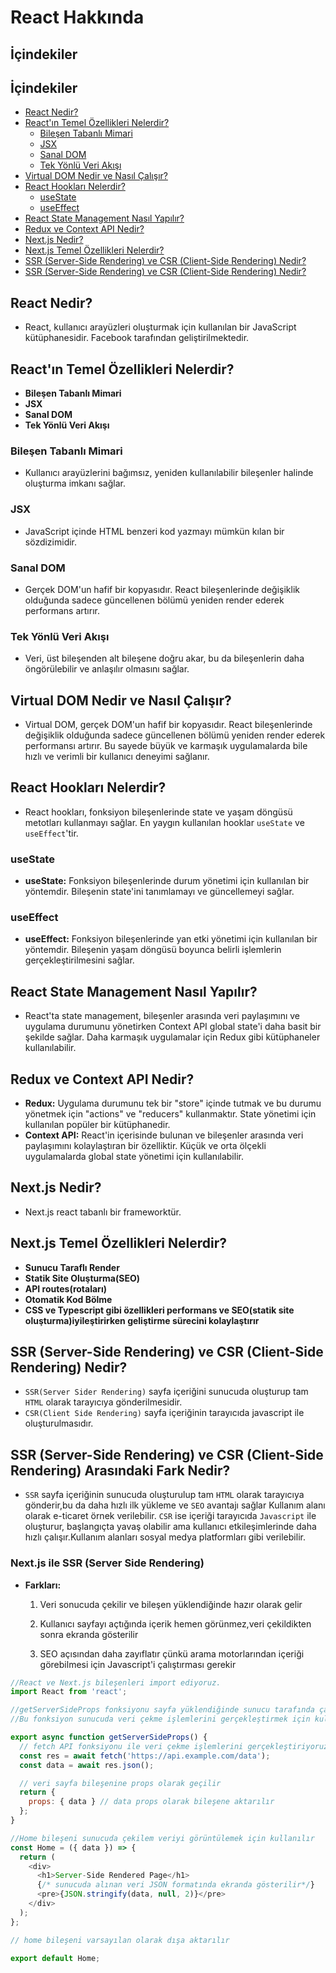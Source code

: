# React Hakkında

## İçindekiler

## İçindekiler

- [React Nedir?](#react-nedir)
- [React'ın Temel Özellikleri Nelerdir?](#reactın-temel-özellikleri-nelerdir)
  - [Bileşen Tabanlı Mimari](#bileşen-tabanlı-mimari)
  - [JSX](#jsx)
  - [Sanal DOM](#sanal-dom)
  - [Tek Yönlü Veri Akışı](#tek-yönlü-veri-akışı)
- [Virtual DOM Nedir ve Nasıl Çalışır?](#virtual-dom-nedir-ve-nasıl-çalışır)
- [React Hookları Nelerdir?](#react-hookları-nelerdir)
  - [useState](#usestate)
  - [useEffect](#useeffect)
- [React State Management Nasıl Yapılır?](#react-state-management-nasıl-yapılır)
- [Redux ve Context API Nedir?](#redux-ve-context-api-nedir)
- [Next.js Nedir?](#nextjs-nedir)
- [Next.js Temel Özellikleri Nelerdir?](#nextjs-temel-özellikleri-nelerdir)
- [SSR (Server-Side Rendering) ve CSR (Client-Side Rendering) Nedir?](#ssr-server-side-rendering-ve-csr-client-side-rendering-nedir)
- [SSR (Server-Side Rendering) ve CSR (Client-Side Rendering) Nedir?](#ssr-server-side-rendering-ve-csr-client-side-rendering-nedir)

## React Nedir?

- React, kullanıcı arayüzleri oluşturmak için kullanılan bir JavaScript kütüphanesidir. Facebook tarafından geliştirilmektedir.

## React'ın Temel Özellikleri Nelerdir?

- **Bileşen Tabanlı Mimari**
- **JSX**
- **Sanal DOM**
- **Tek Yönlü Veri Akışı**

### Bileşen Tabanlı Mimari

- Kullanıcı arayüzlerini bağımsız, yeniden kullanılabilir bileşenler halinde oluşturma imkanı sağlar.

### JSX

- JavaScript içinde HTML benzeri kod yazmayı mümkün kılan bir sözdizimidir.

### Sanal DOM

- Gerçek DOM'un hafif bir kopyasıdır. React bileşenlerinde değişiklik olduğunda sadece güncellenen bölümü yeniden render ederek performans artırır.

### Tek Yönlü Veri Akışı

- Veri, üst bileşenden alt bileşene doğru akar, bu da bileşenlerin daha öngörülebilir ve anlaşılır olmasını sağlar.

## Virtual DOM Nedir ve Nasıl Çalışır?

- Virtual DOM, gerçek DOM'un hafif bir kopyasıdır. React bileşenlerinde değişiklik olduğunda sadece güncellenen bölümü yeniden render ederek performansı artırır. Bu sayede büyük ve karmaşık uygulamalarda bile hızlı ve verimli bir kullanıcı deneyimi sağlanır.

## React Hookları Nelerdir?

- React hookları, fonksiyon bileşenlerinde state ve yaşam döngüsü metotları kullanmayı sağlar. En yaygın kullanılan hooklar `useState` ve `useEffect`'tir.

### useState

- **useState:** Fonksiyon bileşenlerinde durum yönetimi için kullanılan bir yöntemdir. Bileşenin state'ini tanımlamayı ve güncellemeyi sağlar.

### useEffect

- **useEffect:** Fonksiyon bileşenlerinde yan etki yönetimi için kullanılan bir yöntemdir. Bileşenin yaşam döngüsü boyunca belirli işlemlerin gerçekleştirilmesini sağlar.

## React State Management Nasıl Yapılır?

- React'ta state management, bileşenler arasında veri paylaşımını ve uygulama durumunu yönetirken Context API global state'i daha basit bir şekilde sağlar. Daha karmaşık uygulamalar için Redux gibi kütüphaneler kullanılabilir.

## Redux ve Context API Nedir?

- **Redux:** Uygulama durumunu tek bir "store" içinde tutmak ve bu durumu yönetmek için "actions" ve "reducers" kullanmaktır. State yönetimi için kullanılan popüler bir kütüphanedir.
- **Context API:** React'in içerisinde bulunan ve bileşenler arasında veri paylaşımını kolaylaştıran bir özelliktir. Küçük ve orta ölçekli uygulamalarda global state yönetimi için kullanılabilir.

## Next.js Nedir?

- Next.js react tabanlı bir frameworktür.

## Next.js Temel Özellikleri Nelerdir?

- **Sunucu Taraflı Render**
- **Statik Site Oluşturma(SEO)**
- **API routes(rotaları)**
- **Otomatik Kod Bölme**
- **CSS ve Typescript gibi özellikleri performans ve SEO(statik site oluşturma)iyileştirirken geliştirme sürecini kolaylaştırır**

## SSR (Server-Side Rendering) ve CSR (Client-Side Rendering) Nedir?

- `SSR(Server Sider Rendering)` sayfa içeriğini sunucuda oluşturup tam `HTML` olarak tarayıcıya gönderilmesidir.
- `CSR(Client Side Rendering)` sayfa içeriğinin tarayıcıda javascript ile oluşturulmasıdır.

## SSR (Server-Side Rendering) ve CSR (Client-Side Rendering) Arasındaki Fark Nedir?

- `SSR` sayfa içeriğinin sunucuda oluşturulup tam `HTML` olarak tarayıcıya gönderir,bu da daha hızlı ilk yükleme ve `SEO` avantajı sağlar Kullanım alanı olarak e-ticaret örnek verilebilir. `CSR` ise içeriği tarayıcıda `Javascript` ile oluşturur, başlangıçta yavaş olabilir ama kullanıcı etkileşimlerinde daha hızlı çalışır.Kullanım alanları sosyal medya platformları gibi verilebilir.

### Next.js ile SSR (Server Side Rendering)

- **Farkları:**

  1. Veri sonucuda çekilir ve bileşen yüklendiğinde hazır olarak gelir

  2. Kullanıcı sayfayı açtığında içerik hemen görünmez,veri çekildikten sonra ekranda gösterilir

  3. SEO açısından daha zayıflatır çünkü arama motorlarından içeriği görebilmesi için Javascript'i çalıştırması gerekir

```js
//React ve Next.js bileşenleri import ediyoruz.
import React from 'react';

//getServerSideProps fonksiyonu sayfa yüklendiğinde sunucu tarafında çalışır.
//Bu fonksiyon sunucuda veri çekme işlemlerini gerçekleştirmek için kullanılır

export async function getServerSideProps() {
  // fetch API fonksiyonu ile veri çekme işlemlerini gerçekleştiriyoruz.
  const res = await fetch('https://api.example.com/data');
  const data = await res.json();

  // veri sayfa bileşenine props olarak geçilir
  return {
    props: { data } // data props olarak bileşene aktarılır
  };
}

//Home bileşeni sunucuda çekilem veriyi görüntülemek için kullanılır
const Home = ({ data }) => {
  return (
    <div>
      <h1>Server-Side Rendered Page</h1>
      {/* sunucuda alınan veri JSON formatında ekranda gösterilir*/}
      <pre>{JSON.stringify(data, null, 2)}</pre>
    </div>
  );
};

// home bileşeni varsayılan olarak dışa aktarılır

export default Home;
```
